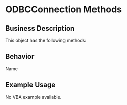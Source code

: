 # ODBCConnection Methods

## Business Description
This object has the following methods:

## Behavior
Name

## Example Usage
No VBA example available.